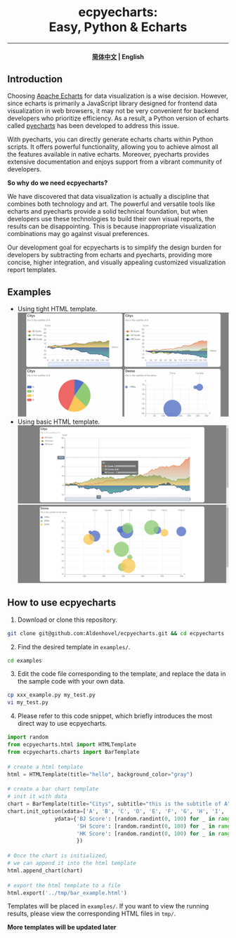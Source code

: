 <h1 align="center">ecpyecharts: <br/>Easy, Python & Echarts</h1>
<hr>
<h4 align="center">
    <p>
        <a href="https://github.com/Aldenhovel/ecpyecharts/blob/main/README.md">简体中文</a> |
        <b>English</b> 
    <p>
</h4>

## Introduction

Choosing [Apache Echarts](https://github.com/apache/echarts) for data visualization is a wise decision. However, since echarts is primarily a JavaScript library designed for frontend data visualization in web browsers, it may not be very convenient for backend developers who prioritize efficiency. As a result, a Python version of echarts called [pyecharts](https://github.com/pyecharts/pyecharts) has been developed to address this issue.

With pyecharts, you can directly generate echarts charts within Python scripts. It offers powerful functionality, allowing you to achieve almost all the features available in native echarts. Moreover, pyecharts provides extensive documentation and enjoys support from a vibrant community of developers.

**So why do we need ecpyecharts?**

We have discovered that data visualization is actually a discipline that combines both technology and art. The powerful and versatile tools like echarts and pyecharts provide a solid technical foundation, but when developers use these technologies to build their own visual reports, the results can be disappointing. This is because inappropriate visualization combinations may go against visual preferences.

Our development goal for ecpyecharts is to simplify the design burden for developers by subtracting from echarts and pyecharts, providing more concise, higher integration, and visually appealing customized visualization report templates.

## Examples

- Using tight HTML template.
![#1](examples/imgs/tight_html_example.gif)
- Using basic HTML template.
![#2](examples/imgs/line_example_01.png)
![#4](examples/imgs/scatter_example_01.png)

## How to use ecpyecharts

1. Download or clone this repository.
```bash
git clone git@github.com:Aldenhovel/ecpyecharts.git && cd ecpyecharts
```

2. Find the desired template in `examples/`.
```bash
cd examples
```

3. Edit the code file corresponding to the template, and replace the data in the sample code with your own data.
```bash
cp xxx_example.py my_test.py
vi my_test.py
```

4. Please refer to this code snippet, which briefly introduces the most direct way to use ecpyecharts.

```python
import random
from ecpyecharts.html import HTMLTemplate
from ecpyecharts.charts import BarTemplate

# create a html template
html = HTMLTemplate(title="hello", background_color="gray")

# create a bar chart template 
# init it with data
chart = BarTemplate(title="Citys", subtitle="this is the subtitle of A", xaxis='Metric', yaxis='Score')
chart.init_option(xdata=['A', 'B', 'C', 'D', 'E', 'F', 'G', 'H', 'I', 'J', 'K'],
               ydata={'BJ Score': [random.randint(0, 100) for _ in range(11)],
                      'SH Score': [random.randint(0, 100) for _ in range(11)],
                      'HK Score': [random.randint(0, 100) for _ in range(11)]
                      })

# Once the chart is initialized, 
# we can append it into the html template
html.append_chart(chart)

# export the html template to a file
html.export('../tmp/bar_example.html')
```

Templates will be placed in `examples/`. If you want to view the running results, please view the corresponding HTML files in `tmp/`.

**More templates will be updated later**